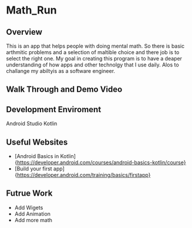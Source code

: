 # Math_Run

## Overview
This is an app that helps people with doing mental math. So there is basic arthmitic problems and a selection of maltible choice and there job is to select the right one. My goal in creating this program is to have a deaper understanding of how apps and other technolgy that I use daily. Alos to challange my abiltyis as a software engineer. 
## Walk Through and Demo Video

## Development Enviroment 
Android Studio
Kotlin

## Useful Websites
* [Android Basics in Kotlin]{https://developer.android.com/courses/android-basics-kotlin/course}
* [Build your first app]{https://developer.android.com/training/basics/firstapp}

## Futrue Work 
* Add Wigets 
* Add Animation 
* Add more math
